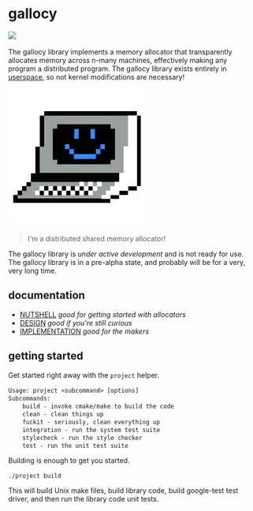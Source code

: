 # gallocy

<a href="https://travis-ci.org/sholsapp/gallocy">
<img src='https://secure.travis-ci.org/sholsapp/gallocy.png?branch=master'>
</a>

The gallocy library implements a memory allocator that transparently allocates
memory across n-many machines, effectively making any program a distributed
program. The gallocy library exists entirely in
[userspace](http://www.linfo.org/user_space.html), so not kernel modifications
are necessary!

![This is Exabyte.](./resources/images/exabyte-logo.png)

>  I'm a distributed shared memory allocator!

The gallocy library is *under active development* and is not ready for use. The
gallocy library is in a pre-alpha state, and probably will be for a very, very
long time.

## documentation

  - [NUTSHELL](./resources/NUTSHELL.md) *good for getting started with allocators*
  - [DESIGN](./resources/DESIGN.md) *good if you're still curious*
  - [IMPLEMENTATION](./resources/IMPLEMENTATION.md) *good for the makers*

## getting started

Get started right away with the `project` helper.

```
Usage: project <subcommand> [options]
Subcommands:
    build - invoke cmake/make to build the code
    clean - clean things up
    fuckit - seriously, clean everything up
    integration - run the system test suite
    stylecheck - run the style checker
    test - run the unit test suite
```

Building is enough to get you started.

```bash
./project build
```

This will build Unix make files, build library code, build google-test test
driver, and then run the library code unit tests.
